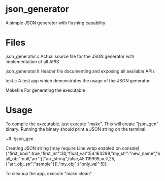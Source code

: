 # json_generator
A simple JSON generator with flushing capability

# Files
json_generator.c Actual source file for the JSON generator with implementation of all APIS

json_generator.h Header file documenting and exposing all available APIs

test.c A test app which demonstrates the usage of the JSON generator

Makefile For generating the executable

# Usage

To compile the executable, just execute "make". This will create "json_gen" binary. Running the binary should print a JSON string on the terminal.

~#  ./json_gen 

Creating JSON string [may require Line wrap enabled on console]
{"first_bool":true,"first_int":30,"float_val":54.164299,"my_str":"new_name","null_obj":null,"arr":[["arr_string",false,45.119999,null,25,{"arr_obj_str":"sample"}]],"my_obj":{"only_val":5}}

To cleanup the app, execute "make clean"
